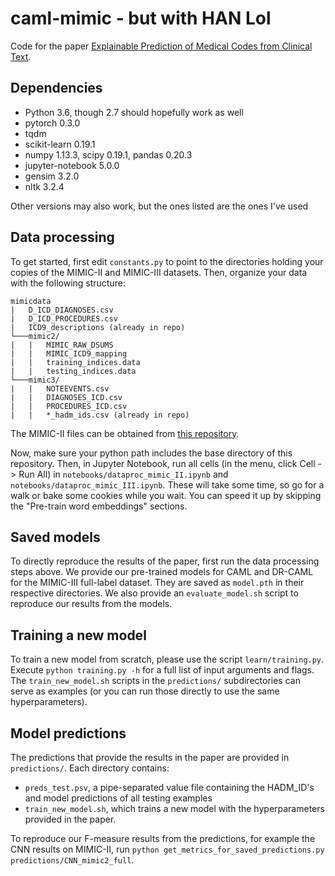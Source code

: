 # caml-mimic - but with HAN Lol

Code for the paper [Explainable Prediction of Medical Codes from Clinical Text](https://arxiv.org/abs/1802.05695).

## Dependencies
* Python 3.6, though 2.7 should hopefully work as well
* pytorch 0.3.0
* tqdm
* scikit-learn 0.19.1
* numpy 1.13.3, scipy 0.19.1, pandas 0.20.3
* jupyter-notebook 5.0.0
* gensim 3.2.0
* nltk 3.2.4

Other versions may also work, but the ones listed are the ones I've used


## Data processing

To get started, first edit `constants.py` to point to the directories holding your copies of the MIMIC-II and MIMIC-III datasets. Then, organize your data with the following structure:
```
mimicdata
|   D_ICD_DIAGNOSES.csv
|   D_ICD_PROCEDURES.csv
|   ICD9_descriptions (already in repo)
└───mimic2/
|   |   MIMIC_RAW_DSUMS
|   |   MIMIC_ICD9_mapping
|   |   training_indices.data
|   |   testing_indices.data
└───mimic3/
|   |   NOTEEVENTS.csv
|   |   DIAGNOSES_ICD.csv
|   |   PROCEDURES_ICD.csv
|   |   *_hadm_ids.csv (already in repo)
```
The MIMIC-II files can be obtained from [this repository](https://physionet.org/works/ICD9CodingofDischargeSummaries/).

Now, make sure your python path includes the base directory of this repository. Then, in Jupyter Notebook, run all cells (in the menu, click Cell -> Run All) in `notebooks/dataproc_mimic_II.ipynb` and `notebooks/dataproc_mimic_III.ipynb`. These will take some time, so go for a walk or bake some cookies while you wait. You can speed it up by skipping the "Pre-train word embeddings" sections. 

## Saved models

To directly reproduce the results of the paper, first run the data processing steps above. We provide our pre-trained models for CAML and DR-CAML for the MIMIC-III full-label dataset. They are saved as `model.pth` in their respective directories. We also provide an `evaluate_model.sh` script to reproduce our results from the models.

## Training a new model

To train a new model from scratch, please use the script `learn/training.py`. Execute `python training.py -h` for a full list of input arguments and flags. The `train_new_model.sh` scripts in the `predictions/` subdirectories can serve as examples (or you can run those directly to use the same hyperparameters).

## Model predictions

The predictions that provide the results in the paper are provided in `predictions/`. Each directory contains: 

* `preds_test.psv`, a pipe-separated value file containing the HADM_ID's and model predictions of all testing examples
* `train_new_model.sh`, which trains a new model with the hyperparameters provided in the paper.

To reproduce our F-measure results from the predictions, for example the CNN results on MIMIC-II, run `python get_metrics_for_saved_predictions.py predictions/CNN_mimic2_full`.

